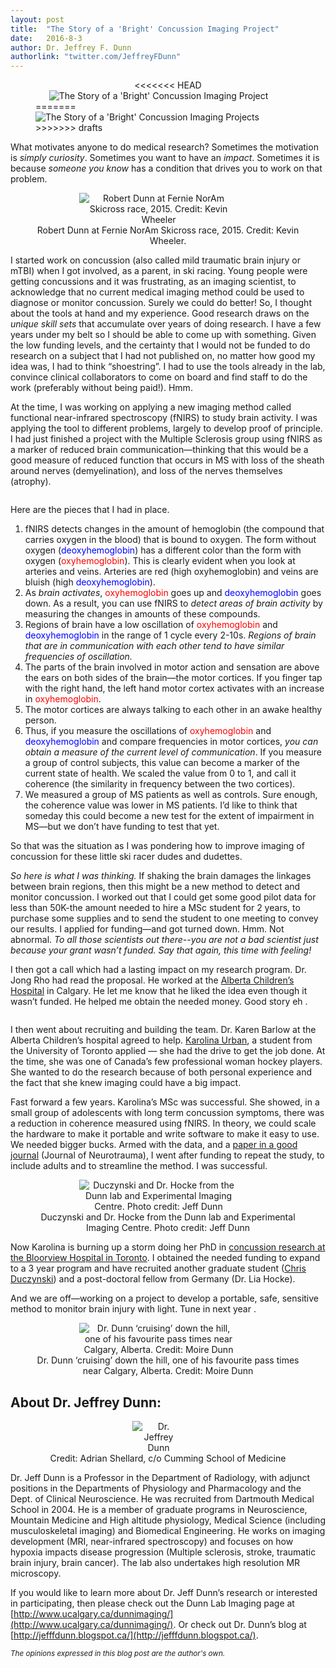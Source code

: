 ```yaml
---
layout: post
title:  "The Story of a 'Bright' Concussion Imaging Project"
date:   2016-8-3
author: Dr. Jeffrey F. Dunn
authorlink: "twitter.com/JeffreyFDunn"
---
```

<link href="https://afeld.github.io/emoji-css/emoji.css" rel="stylesheet">

<figure>
	<center>
<<<<<<< HEAD
  <img src="{{ '/assets/img/2016-8-3-Dunn/title.JPG' | prepend: site.baseurl }}" style="display: inline-block; max-width:100%; height:auto; margin-right:30px; auto;" alt="The Story of a 'Bright' Concussion Imaging Project"></center>
=======
  <img src="{{ '/assets/img/2016-8-3-Dunn/title.JPG' | prepend: site.baseurl }}" style="display: inline-block; max-width:100%; height:auto; margin-right:30px; auto;" alt="The Story of a 'Bright' Concussion Imaging Projects"></center>
>>>>>>> drafts
</figure>


<p class="intro">What motivates anyone to do medical research? Sometimes the motivation is <em>simply curiosity</em>. Sometimes you want to have an <em>impact</em>. Sometimes it is because <em>someone you know</em> has a condition that drives you to work on that problem.</p>

<figure>
	<center>
  <img src="{{ '/assets/img/2016-8-3-Dunn/DSC04378.jpg' | prepend: site.baseurl }}" style="display: inline-block; max-width:60%; height:auto; margin-right:30px; auto;" alt="Robert Dunn at Fernie NorAm Skicross race, 2015. Credit: Kevin Wheeler">
		<figcaption>Robert Dunn at Fernie NorAm Skicross race, 2015. Credit: Kevin Wheeler.</figcaption></center>
</figure>


I started work on concussion (also called mild traumatic brain injury or mTBI) when I got involved, as a parent, in ski racing. Young people were getting concussions and it was frustrating, as an imaging scientist, to acknowledge that no current medical imaging method could be used to diagnose or monitor concussion. Surely we could do better! So, I thought about the tools at hand and my experience. Good research draws on the <em>unique skill sets</em> that accumulate over years of doing research. I have a few years under my belt so I should be able to come up with something. Given the low funding levels, and the certainty that I would not be funded to do research on a subject that I had not published on, no matter how good my idea was, I had to think “shoestring”. I had to use the tools already in the lab, convince clinical collaborators to come on board and find staff to do the work (preferably without being paid!). Hmm.

At the time, I was working on applying a new imaging method called functional near-infrared spectroscopy (fNIRS) to study brain activity. I was applying the tool to different problems, largely to develop proof of principle. I had just finished a project with the Multiple Sclerosis group using fNIRS as a marker of reduced brain communication—thinking that this would be a good measure of reduced function that occurs in MS with loss of the sheath around nerves (demyelination), and loss of the nerves themselves (atrophy).


<figure>
	<center>
  <img src="{{ '/assets/img/2016-8-3-Dunn/refmsNIRS.jpg' | prepend: site.baseurl }}" style="display: inline-block; max-width:100%; height:auto; margin-right:30px; auto;" alt=""></center>
</figure>


Here are the pieces that I had in place.

1. fNIRS detects changes in the amount of hemoglobin (the compound that carries oxygen in the blood) that is bound to oxygen. The form without oxygen (<span style="color:blue">deoxyhemoglobin</span>) has a different color than the form with oxygen (<span style="color:red">oxyhemoglobin</span>). This is clearly evident when you look at arteries and veins. Arteries are red (high oxyhemoglobin) and veins are bluish (high <span style="color:blue">deoxyhemoglobin</span>).
2. As <em>brain activates</em>, <span style="color:red">oxyhemoglobin</span> goes up and <span style="color:blue">deoxyhemoglobin</span> goes down. As a result, you can use fNIRS to <em>detect areas of brain activity</em> by measuring the changes in amounts of these compounds.
3. Regions of brain have a low oscillation of <span style="color:red">oxyhemoglobin</span> and <span style="color:blue">deoxyhemoglobin</span> in the range of 1 cycle every 2-10s. <em>Regions of brain that are in communication with each other tend to have similar frequencies of oscillation.</em>
4. The parts of the brain involved in motor action and sensation are above the ears on both sides of the brain—the motor cortices. If you finger tap with the right hand, the left hand motor cortex activates with an increase in <span style="color:red">oxyhemoglobin</span>.
5. The motor cortices are always talking to each other in an awake healthy person.
6. Thus, if you measure the oscillations of <span style="color:red">oxyhemoglobin</span> and <span style="color:blue">deoxyhemoglobin</span> and compare frequencies in motor cortices, <em>you can obtain a measure of the current level of communication</em>. If you measure a group of control subjects, this value can become a marker of the current state of health. We scaled the value from 0 to 1, and call it coherence (the similarity in frequency between the two cortices).
7. We measured a group of MS patients as well as controls. Sure enough, the coherence value was lower in MS patients. I’d like to think that someday this could become a new test for the extent of impairment in MS—but we don’t have funding to test that yet.

So that was the situation as I was pondering how to improve imaging of concussion for these little ski racer dudes and dudettes.

<em>So here is what I was thinking.</em> If shaking the brain damages the linkages between brain regions, then this might be a new method to detect and monitor concussion. I worked out that I could get some good pilot data for less than 50K-the amount needed to hire a MSc student for 2 years, to purchase some supplies and to send the student to one meeting to convey our results. I applied for funding—and got turned down. Hmm. Not abnormal. <em>To all those scientists out there--you are not a bad scientist just because your grant wasn’t funded. Say that again, this time with feeling!</em>

I then got a call which had a lasting impact on my research program. Dr. Jong Rho had read the proposal. He worked at the [Alberta Children’s Hospital](http://research4kids.ucalgary.ca/) in Calgary. He let me know that he liked the idea even though it wasn’t funded. He helped me obtain the needed money. Good story eh <i class="em em-smiley"></i>.

<figure>
	<center>
  <img src="{{ '/assets/img/2016-8-3-Dunn/dunnpodcasts.png' | prepend: site.baseurl }}" style="display: inline-block; max-width:40%; height:auto; margin-right:30px; auto;" alt=""></center>
</figure>


I then went about recruiting and building the team. Dr. Karen Barlow at the Alberta Children’s hospital agreed to help. [Karolina Urban](http://research.hollandbloorview.ca/researchcentreslabs/prismlab/people/graduatestudents/karolinaurban), a student from the University of Toronto applied — she had the drive to get the job done. At the time, she was one of Canada’s few professional woman hockey players. She wanted to do the research because of both personal experience and the fact that she knew imaging could have a big impact.

Fast forward a few years. Karolina’s MSc was successful. She showed, in a small group of adolescents with long term concussion symptoms, there was a reduction in coherence measured using fNIRS. In theory, we could scale the hardware to make it portable and write software to make it easy to use. We needed bigger bucks. Armed with the data, and a [paper in a good journal](http://www.ncbi.nlm.nih.gov/pubmed/25387354) (Journal of Neurotrauma), I went after funding to repeat the study, to include adults and to streamline the method. I was successful.

<figure>
	<center>
  <img src="{{ '/assets/img/2016-8-3-Dunn/dunnteam.png' | prepend: site.baseurl }}" style="display: inline-block; max-width:60%; height:auto; margin-right:30px; auto;" alt="Duczynski and Dr. Hocke from the Dunn lab and Experimental Imaging Centre. Photo credit: Jeff Dunn">
	<figcaption>Duczynski and Dr. Hocke from the Dunn lab and Experimental Imaging Centre. Photo credit: Jeff Dunn</figcaption></center>
</figure>



Now Karolina is burning up a storm doing her PhD in [concussion research at the Bloorview Hospital in Toronto](http://hollandbloorview.ca/programsandservices/concussioncentre). I obtained the needed funding to expand to a 3 year program and have recruited another graduate student ([Chris Duczynski](https://twitter.com/cdiz4)) and a post-doctoral fellow from Germany (Dr. Lia Hocke).

And we are off—working on a project to develop a portable, safe, sensitive method to monitor brain injury with light. Tune in next year <i class="em em-smiley"></i>.

<figure>
	<center>
  <img src="{{ '/assets/img/2016-8-3-Dunn/skiing.png' | prepend: site.baseurl }}" style="display: inline-block; max-width:60%; height:auto; margin-right:30px; auto;" alt="Dr. Dunn ‘cruising’ down the hill, one of his favourite pass times near Calgary, Alberta. Credit: Moire Dunn">
	<figcaption>Dr. Dunn ‘cruising’ down the hill, one of his favourite pass times near Calgary, Alberta. Credit: Moire Dunn</figcaption></center>
</figure>




About Dr. Jeffrey Dunn:
----
<figure>
	<center>
  <img src="{{ '/assets/img/2016-8-3-Dunn/drdunn.png' | prepend: site.baseurl }}" style="display: inline-block; max-width:20%; height:auto; margin-right:30px; auto;" alt="Dr. Jeffrey Dunn">
	<figcaption>Credit: Adrian Shellard, c/o Cumming School of Medicine</figcaption></center>
</figure>

Dr. Jeff Dunn is a Professor in the Department of Radiology, with adjunct positions in the Departments of Physiology and Pharmacology and the Dept. of Clinical Neuroscience. He was recruited from Dartmouth Medical School in 2004. He is a member of graduate programs in Neuroscience, Mountain Medicine and High altitude physiology, Medical Science (including musculoskeletal imaging) and Biomedical Engineering. He works on imaging development (MRI, near-infrared spectroscopy) and focuses on how hypoxia impacts disease progression (Multiple sclerosis, stroke, traumatic brain injury, brain cancer). The lab also undertakes high resolution MR microscopy.

If you would like to learn more about Dr. Jeff Dunn’s research or interested in participating, then please check out the Dunn Lab Imaging page at [http://www.ucalgary.ca/dunnimaging/](http://www.ucalgary.ca/dunnimaging/). Or check out Dr. Dunn’s blog at [http://jefffdunn.blogspot.ca/](http://jefffdunn.blogspot.ca/).

<small>_The opinions expressed in this blog post are the author's own._</small>
